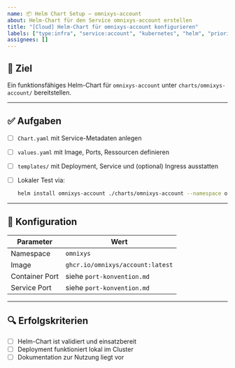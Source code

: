 ```yaml
---
name: 📦 Helm Chart Setup – omnixys-account
about: Helm-Chart für den Service omnixys-account erstellen
title: "[Cloud] Helm-Chart für omnixys-account konfigurieren"
labels: ["type:infra", "service:account", "kubernetes", "helm", "priority:high"]
assignees: []
---
```


## 🎯 Ziel

Ein funktionsfähiges Helm-Chart für `omnixys-account` unter `charts/omnixys-account/` bereitstellen.

---

## ✅ Aufgaben

- [ ] `Chart.yaml` mit Service-Metadaten anlegen
- [ ] `values.yaml` mit Image, Ports, Ressourcen definieren
- [ ] `templates/` mit Deployment, Service und (optional) Ingress ausstatten
- [ ] Lokaler Test via:

  ```bash
  helm install omnixys-account ./charts/omnixys-account --namespace omnixys
  ```

---

## 🔧 Konfiguration

| Parameter      | Wert                             |
| -------------- | -------------------------------- |
| Namespace      | `omnixys`                        |
| Image          | `ghcr.io/omnixys/account:latest` |
| Container Port | siehe `port-konvention.md`       |
| Service Port   | siehe `port-konvention.md`       |

---

## 🔍 Erfolgskriterien

- [ ] Helm-Chart ist validiert und einsatzbereit
- [ ] Deployment funktioniert lokal im Cluster
- [ ] Dokumentation zur Nutzung liegt vor

